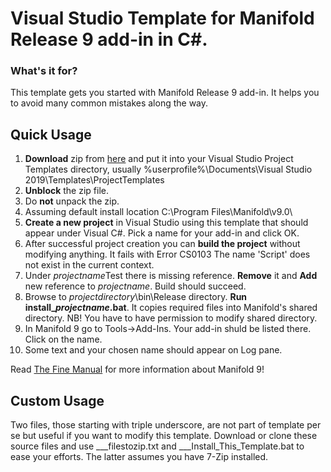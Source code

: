 # Visual Studio Template for Manifold Release 9 add-in in C#.

### What's it for?
This template gets you started with Manifold Release 9 add-in. It helps you to avoid many common mistakes along the way.


## Quick Usage

1. **Download** zip from [here](https://raw.githubusercontent.com/rkolka/Manifold-Release-9-Add-in-CSharp/master/Manifold%20Release%209%20Add-in%20C%23.zip) and put it into your Visual Studio Project Templates directory, usually %userprofile%\Documents\Visual Studio 2019\Templates\ProjectTemplates
2. **Unblock** the zip file.
3. Do **not** unpack the zip.
4. Assuming default install location C:\Program Files\Manifold\v9.0\
5. **Create a new project** in Visual Studio using this template that should appear under Visual C#. Pick a name for your add-in and click OK. 
6. After successful project creation you can **build the project** without modifying anything. It fails with Error CS0103 The name 'Script' does not exist in the current context.
7. Under *projectname*Test there is missing reference. **Remove** it and **Add** new reference to *projectname*. Build should succeed.
8. Browse to *projectdirectory*\bin\Release directory. **Run install_*projectname*.bat**. It copies required files into Manifold's shared directory. NB! You have to have permission to modify shared directory. 
9. In Manifold 9 go to Tools->Add-Ins. Your add-in shuld be listed there. Click on the name.
10. Some text and your chosen name should appear on Log pane.


Read [The Fine Manual](http://www.manifold.net/doc/mfd9/) for more information about Manifold 9!

## Custom Usage

Two files, those starting with triple underscore, are not part of template per se but useful if you want to modify this template. Download or clone these source files and use ___filestozip.txt and ___Install_This_Template.bat to ease your efforts.
The latter assumes you have 7-Zip installed.
